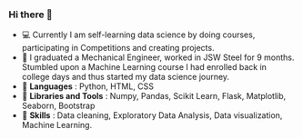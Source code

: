 ### Hi there 👋

- :computer: Currently I am self-learning data science by doing courses, participating in Competitions and creating projects.
- :adult: I graduated a Mechanical Engineer, worked in JSW Steel for 9 months. Stumbled upon a Machine Learning course I had enrolled back in college days and thus started my data science journey.
- :snake: **Languages** : Python, HTML, CSS
- :toolbox: **Libraries and Tools** : Numpy, Pandas, Scikit Learn, Flask, Matplotlib, Seaborn, Bootstrap 
- :wrench: **Skills** : Data cleaning, Exploratory Data Analysis, Data visualization, Machine Learning.


